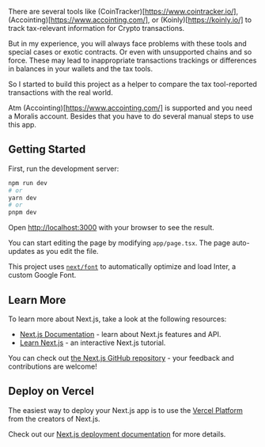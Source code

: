 There are several tools like (CoinTracker)[https://www.cointracker.io/], (Accointing)[https://www.accointing.com/], or (Koinly)[https://koinly.io/] to track tax-relevant information for Crypto transactions.

But in my experience, you will always face problems with these tools and special cases or exotic contracts. Or even with unsupported chains and so force. These may lead to inappropriate transactions trackings or differences in balances in your wallets and the tax tools.

So I started to build this project as a helper to compare the tax tool-reported transactions with the real world. 

Atm (Accointing)[https://www.accointing.com/] is supported and you need a Moralis account. Besides that you have to do several manual steps to use this app.

## Getting Started

First, run the development server:

```bash
npm run dev
# or
yarn dev
# or
pnpm dev
```

Open [http://localhost:3000](http://localhost:3000) with your browser to see the result.

You can start editing the page by modifying `app/page.tsx`. The page auto-updates as you edit the file.

This project uses [`next/font`](https://nextjs.org/docs/basic-features/font-optimization) to automatically optimize and load Inter, a custom Google Font.

## Learn More

To learn more about Next.js, take a look at the following resources:

- [Next.js Documentation](https://nextjs.org/docs) - learn about Next.js features and API.
- [Learn Next.js](https://nextjs.org/learn) - an interactive Next.js tutorial.

You can check out [the Next.js GitHub repository](https://github.com/vercel/next.js/) - your feedback and contributions are welcome!

## Deploy on Vercel

The easiest way to deploy your Next.js app is to use the [Vercel Platform](https://vercel.com/new?utm_medium=default-template&filter=next.js&utm_source=create-next-app&utm_campaign=create-next-app-readme) from the creators of Next.js.

Check out our [Next.js deployment documentation](https://nextjs.org/docs/deployment) for more details.
